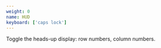 ```yaml
---
weight: 0
name: HUD
keyboard: ['caps lock']
---
```

Toggle the heads-up display: row numbers, column numbers.